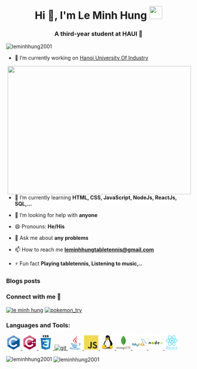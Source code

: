 <h1 align="center">Hi 👋, I'm Le Minh Hung <img  width="35px" height="35px"  src="https://camo.githubusercontent.com/e8e7b06ecf583bc040eb60e44eb5b8e0ecc5421320a92929ce21522dbc34c891/68747470733a2f2f6d656469612e67697068792e636f6d2f6d656469612f6876524a434c467a6361737252346961377a2f67697068792e676966"></h1>

<h3 align="center">A third-year student at HAUI 🐤</h3>

<p align="left"> <img src="https://komarev.com/ghpvc/?username=leminhhung2001&label=Profile%20views&color=0e75b6&style=flat" alt="leminhhung2001" /> </p>

- 🔭 I’m currently working on [Hanoi University Of Industry](https://www.haui.edu.vn/en)

<img align="right" width="500px" height="350px" src="https://raw.githubusercontent.com/abhisheknaiidu/abhisheknaiidu/master/code.gif">

- 🌱 I’m currently learning **HTML, CSS, JavaScript, NodeJs, ReactJs, SQL,...**

<!-- - 👯 I’m looking to collaborate on [Youtobe, Google](https://www.youtube.com/) -->

- 🤝 I’m looking for help with **anyone**

- 😄 Pronouns: **He/His**

- 💬 Ask me about **any problems**

- 📫 How to reach me **leminhhungtabletennis@gmail.com**

- ⚡ Fun fact **Playing tabletennis, Listening to music,..**

### Blogs posts
<!-- BLOG-POST-LIST:START -->
<!-- BLOG-POST-LIST:END -->

<h3 align="left">Connect with me 🦉</h3>
<p align="left">
<!-- <a href="https://dev.to/le minh hung" target="blank"><img align="center" src="https://cdn.jsdelivr.net/npm/simple-icons@3.0.1/icons/dev-dot-to.svg" alt="le minh hung" height="30" width="40" /></a> -->
<a href="https://www.facebook.com/leminh.hung.9256" target="blank"><img align="center" src="https://cdn.jsdelivr.net/npm/simple-icons@3.0.1/icons/facebook.svg" alt="le minh hung" height="30" width="40"/></a>
<!-- <a href="https://www.youtube.com/c/https://www.youtube.com/" target="blank"><img align="center" src="https://cdn.jsdelivr.net/npm/simple-icons@3.0.1/icons/youtube.svg" alt="https://www.youtube.com/" height="30" width="40" /></a> -->
<a href="https://codeforces.com/profile/pokemon_try" target="blank"><img align="center" src="https://cdn.jsdelivr.net/npm/simple-icons@3.0.1/icons/codeforces.svg" alt="pokemon_try" height="30" width="40" /></a>
<!-- <a href="https://auth.geeksforgeeks.org/user/le minh hung" target="blank"><img align="center" src="https://cdn.jsdelivr.net/npm/simple-icons@3.0.1/icons/geeksforgeeks.svg" alt="le minh hung" height="30" width="40"/></a> -->
</p>

<h3 align="left">Languages and Tools:</h3>
<p align="left"> <a href="https://www.cprogramming.com/" target="_blank"> <img
      src="https://raw.githubusercontent.com/devicons/devicon/master/icons/c/c-original.svg" alt="c" width="40"
      height="40" /> </a> <a href="https://www.w3schools.com/cpp/" target="_blank"> <img
      src="https://raw.githubusercontent.com/devicons/devicon/master/icons/cplusplus/cplusplus-original.svg"
      alt="cplusplus" width="40" height="40" /> </a> <a href="https://www.w3schools.com/css/" target="_blank"> <img
      src="https://raw.githubusercontent.com/devicons/devicon/master/icons/css3/css3-original-wordmark.svg" alt="css3"
      width="40" height="40" /> </a> <a href="https://git-scm.com/" target="_blank"> <img
      src="https://www.vectorlogo.zone/logos/git-scm/git-scm-icon.svg" alt="git" width="40" height="40" /> </a> <a href="https://www.java.com" target="_blank"> <img
      src="https://raw.githubusercontent.com/devicons/devicon/master/icons/java/java-original.svg" alt="java" width="40"
      height="40" /> </a> <a href="https://developer.mozilla.org/en-US/docs/Web/JavaScript" target="_blank"> <img
      src="https://raw.githubusercontent.com/devicons/devicon/master/icons/javascript/javascript-original.svg"
      alt="javascript" width="40" height="40" /> </a> <a href="https://www.linux.org/" target="_blank"> <img
      src="https://raw.githubusercontent.com/devicons/devicon/master/icons/linux/linux-original.svg" alt="linux"
      width="40" height="40" /> </a> <a href="https://www.mongodb.com/" target="_blank"> <img
      src="https://raw.githubusercontent.com/devicons/devicon/master/icons/mongodb/mongodb-original-wordmark.svg"
      alt="mongodb" width="40" height="40" /> </a> <a href="https://www.mysql.com/" target="_blank"> <img
      src="https://raw.githubusercontent.com/devicons/devicon/master/icons/mysql/mysql-original-wordmark.svg"
      alt="mysql" width="40" height="40" /> </a> <a href="https://nodejs.org" target="_blank"> <img
      src="https://raw.githubusercontent.com/devicons/devicon/master/icons/nodejs/nodejs-original-wordmark.svg"
      alt="nodejs" width="40" height="40" /> </a> <a href="https://reactjs.org/" target="_blank"> <img
      src="https://raw.githubusercontent.com/devicons/devicon/master/icons/react/react-original-wordmark.svg"
      alt="react" width="40" height="40" /> </a> </p>

<p><img align="left"
    src="https://github-readme-stats.vercel.app/api/top-langs?username=leminhhung2001&show_icons=true&locale=en&layout=compact"
    alt="leminhhung2001" /></p>

<p>&nbsp;<img align="center"
    src="https://github-readme-stats.vercel.app/api?username=leminhhung2001&show_icons=true&locale=en"
    alt="leminhhung2001" /></p>


